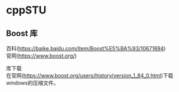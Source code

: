 # cppSTU


## Boost 库
百科(https://baike.baidu.com/item/Boost%E5%BA%93/10671694)  
官网(https://www.boost.org/)  

库下载  
在官网(https://www.boost.org/users/history/version_1_84_0.html)下载windows的压缩文件。    







